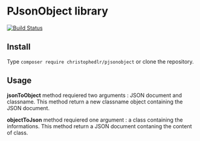 # PJsonObject library

[![Build Status](https://travis-ci.com/Christophedlr/pjsonobject.svg?branch=master)](https://travis-ci.com/Christophedlr/pjsonobject)

## Install

Type `composer require christophedlr/pjsonobject` or clone the repository.

## Usage

**jsonToObject** method requiered two arguments : JSON document and classname.
This method return a new classname object containing the JSON document.

**objectToJson** method requiered one argument : a class containing the informations.
This method return a JSON document contaning the content of class.
